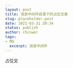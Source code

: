 ```yaml
---
layout: post
title: 消息中间件目录下的占位文章
slug: placeholder-post
date: 2021-03-31 20:34
status: publish
author: chinwer
tags:
- MQ
  excerpt: 消息中间件
---
```


占位文